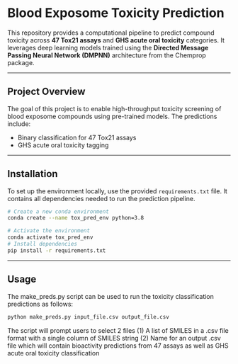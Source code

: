 # Blood Exposome Toxicity Prediction

This repository provides a computational pipeline to predict compound toxicity across **47 Tox21 assays** and **GHS acute oral toxicity** categories. It leverages deep learning models trained using the **Directed Message Passing Neural Network (DMPNN)** architecture from the Chemprop package.

---

## Project Overview

The goal of this project is to enable high-throughput toxicity screening of blood exposome compounds using pre-trained models. The predictions include:

- Binary classification for 47 Tox21 assays
- GHS acute oral toxicity tagging

---

##  Installation

To set up the environment locally, use the provided `requirements.txt` file. It contains all dependencies needed to run the prediction pipeline.

```bash
# Create a new conda environment
conda create --name tox_pred_env python=3.8

# Activate the environment
conda activate tox_pred_env
# Install dependencies
pip install -r requirements.txt

```

---

## Usage

The make_preds.py script can be used to run the toxicity classification predictions as follows:

```bash
python make_preds.py input_file.csv output_file.csv
```

The script will prompt users to select 2 files
(1) A list of SMILES in a .csv file format with a single column of SMILES string 
(2) Name for an output .csv file which will contain bioactivity predictions from 47 assays as well as GHS acute oral toxicity classification
